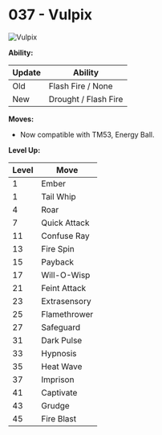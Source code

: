 # 037 - Vulpix
![][037]

**Ability:**

Update | Ability
---    | ---
Old    | Flash Fire / None
New    | Drought / Flash Fire

**Moves:**

 - Now compatible with TM53, Energy Ball.

**Level Up:**

Level | Move
---   | ---
  1   | Ember
  1   | Tail Whip
  4   | Roar
  7   | Quick Attack
 11   | Confuse Ray
 13   | Fire Spin
 15   | Payback
 17   | Will-O-Wisp
 21   | Feint Attack
 23   | Extrasensory
 25   | Flamethrower
 27   | Safeguard
 31   | Dark Pulse
 33   | Hypnosis
 35   | Heat Wave
 37   | Imprison
 41   | Captivate
 43   | Grudge
 45   | Fire Blast



[037]: https://raw.githubusercontent.com/PokeAPI/sprites/master/sprites/pokemon/37.png "Vulpix"
